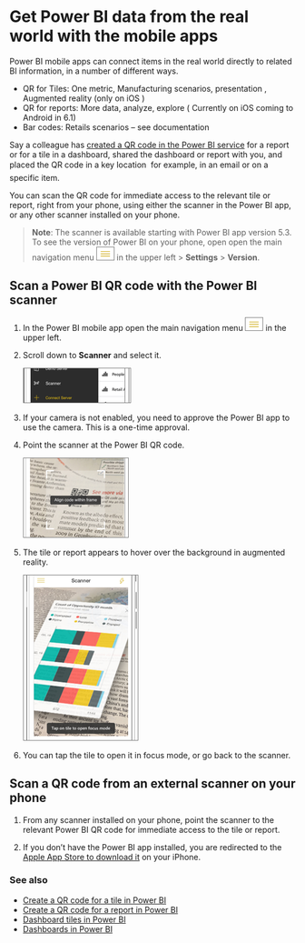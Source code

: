 <properties
   pageTitle="Get Power BI data from the real world with the mobile apps"
   description="Power BI mobile apps can connect anything in the real world directly to related BI information, no search needed."
   services="powerbi"
   documentationCenter=""
   authors="maggies"
   manager="mblythe"
   backup=""
   editor=""
   tags=""
   qualityFocus="no"
   qualityDate=""/>

<tags
   ms.service="powerbi"
   ms.devlang="NA"
   ms.topic="article"
   ms.tgt_pltfrm="NA"
   ms.workload="powerbi"
   ms.date="06/07/2016"
   ms.author="maggies"/>

# Get Power BI data from the real world with the mobile apps

Power BI mobile apps can connect items in the real world directly to related BI information, in a number of different ways. 

- QR for Tiles: One metric, Manufacturing scenarios, presentation , Augmented reality (only on iOS ) 
- QR for reports: More data, analyze, explore ( Currently on iOS coming to Android in 6.1)
- Bar codes: Retails scenarios – see documentation 

Say a colleague has [created a QR code in the Power BI service](powerbi-service-qr-code-for-tile.md) for a report or for a tile in a dashboard, shared the dashboard or report with you, and placed the QR code in a key location &#151; for example, in an email or on a specific item. 

You can scan the QR code for immediate access to the relevant tile or report, right from your phone, using either the scanner in the Power BI app, or any other scanner installed on your phone.

>**Note**: The scanner is available starting with Power BI app version 5.3. To see the version of Power BI on your phone, open open the main navigation menu ![](media/powerbi-mobile-qr-code-for-tile/PBI_iPh_NavMenu.png) in the upper left > **Settings** > **Version**.

## Scan a Power BI QR code with the Power BI scanner

1. In the Power BI mobile app open the main navigation menu ![](media/powerbi-mobile-qr-code-for-tile/PBI_iPh_NavMenu.png) in the upper left. 

2. Scroll down to **Scanner** and select it. 

    ![](media/powerbi-mobile-qr-code-for-tile/power-bi-open-scanner.png)

3. If your camera is not enabled, you need to approve the Power BI app to use the camera. This is a one-time approval. 

4. Point the scanner at the Power BI QR code. 

    ![](media/powerbi-mobile-qr-code-for-tile/power-bi-align-qr-code.png)

5. The tile or report appears to hover over the background in augmented reality.

    ![](media/powerbi-mobile-qr-code-for-tile/power-bi-ios-qr-ar-scanner.png)

6. You can tap the tile to open it in focus mode, or go back to the scanner.

## Scan a QR code from an external scanner on your phone

1. From any scanner installed on your phone, point the scanner to the relevant Power BI QR code for immediate access to the tile or report. 

2. If you don’t have the Power BI app installed, you are redirected to the [Apple App Store to download it](http://go.microsoft.com/fwlink/?LinkId=522062) on your iPhone.

### See also

-  [Create a QR code for a tile in Power BI](powerbi-service-qr-code-for-tile.md)
-  [Create a QR code for a report in Power BI](powerbi-service-qr-code-for-report.md)
-  [Dashboard tiles in Power BI](powerbi-service-dashboard-tiles.md)
-  [Dashboards in Power BI](powerbi-service-dashboards.md)
